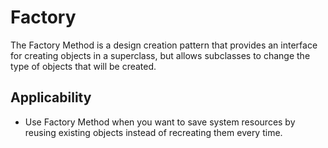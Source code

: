 # Factory

The Factory Method is a design creation pattern that provides an interface for creating objects in a superclass, but allows subclasses to change the type of objects that will be created.

## Applicability

- Use Factory Method when you want to save system resources by reusing existing objects instead of recreating them every time.